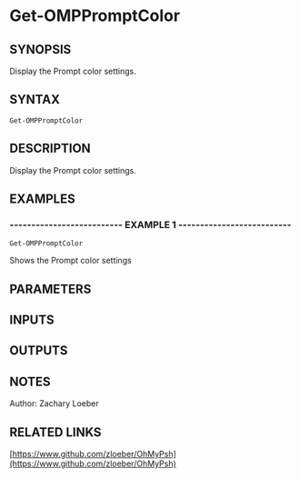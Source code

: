 ﻿---
external help file: OhMyPsh-help.xml
Module Name: OhMyPsh
online version: https://www.github.com/zloeber/OhMyPsh
schema: 2.0.0
---

# Get-OMPPromptColor

## SYNOPSIS
Display the Prompt color settings.

## SYNTAX

```
Get-OMPPromptColor
```

## DESCRIPTION
Display the Prompt color settings.

## EXAMPLES

### -------------------------- EXAMPLE 1 --------------------------
```
Get-OMPPromptColor
```

Shows the Prompt color settings

## PARAMETERS

## INPUTS

## OUTPUTS

## NOTES
Author: Zachary Loeber

## RELATED LINKS

[https://www.github.com/zloeber/OhMyPsh](https://www.github.com/zloeber/OhMyPsh)

